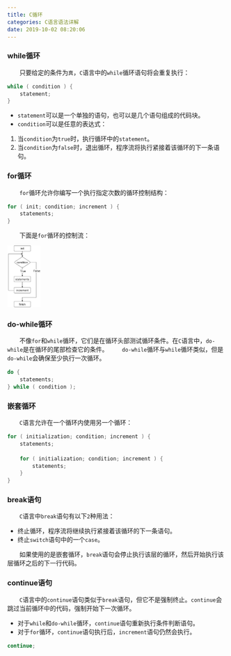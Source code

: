 ```yaml
---
title: C循环
categories: C语言语法详解
date: 2019-10-02 08:20:06
---
```

### while循环

&emsp;&emsp;只要给定的条件为`真`，`C`语言中的`while`循环语句将会重复执行：<!--more-->

``` cpp
while ( condition ) {
    statement;
}
```

- `statement`可以是一个单独的语句，也可以是几个语句组成的代码块。
- `condition`可以是任意的表达式：

1. 当`condition`为`true`时，执行循环中的`statement`。
2. 当`condition`为`false`时，退出循环，程序流将执行紧接着该循环的下一条语句。

### for循环

&emsp;&emsp;`for`循环允许你编写一个执行指定次数的循环控制结构：

``` cpp
for ( init; condition; increment ) {
    statements;
}
```

&emsp;&emsp;下面是`for`循环的控制流：

<img src="./C循环/for循环.jpg" width=15%>

### do-while循环

&emsp;&emsp;不像`for`和`while`循环，它们是在循环头部测试循环条件。在`C`语言中，`do-while`是在循环的尾部检查它的条件。
&emsp;&emsp;`do-while`循环与`while`循环类似，但是`do-while`会确保至少执行一次循环。

``` cpp
do {
    statements;
} while ( condition );
```

### 嵌套循环

&emsp;&emsp;`C`语言允许在一个循环内使用另一个循环：

``` cpp
for ( initialization; condition; increment ) {
    statements;

    for ( initialization; condition; increment ) {
        statements;
    }
}
```

### break语句

&emsp;&emsp;`C`语言中`break`语句有以下`2`种用法：

- 终止循环，程序流将继续执行紧接着该循环的下一条语句。
- 终止`switch`语句中的一个`case`。

&emsp;&emsp;如果使用的是嵌套循环，`break`语句会停止执行该层的循环，然后开始执行该层循环之后的下一行代码。

### continue语句

&emsp;&emsp;`C`语言中的`continue`语句类似于`break`语句，但它不是强制终止。`continue`会跳过当前循环中的代码，强制开始下一次循环。

- 对于`while`和`do-while`循环，`continue`语句重新执行条件判断语句。
- 对于`for`循环，`continue`语句执行后，`increment`语句仍然会执行。

``` cpp
continue;
```